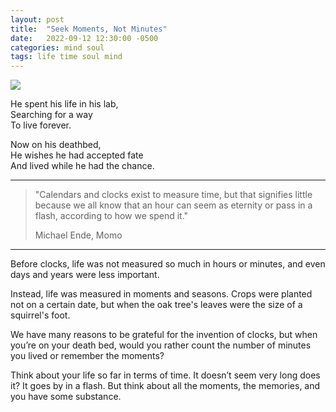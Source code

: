 ```yaml
---
layout: post
title:  "Seek Moments, Not Minutes"
date:   2022-09-12 12:30:00 -0500
categories: mind soul
tags: life time soul mind
---
```

![](/assets/post_images/clock.png)

He spent his life in his lab,<br>
Searching for a way<br>
To live forever.<br>

Now on his deathbed,<br>
He wishes he had accepted fate<br>
And lived while he had the chance.<br>

----

>"Calendars and clocks exist to measure time, but that signifies little because we all know that an hour can seem as eternity or pass in a flash, according to how we spend it."
>
>Michael Ende, Momo

----
Before clocks, life was not measured so much in hours or minutes, and even days and years were less important.

Instead, life was measured in moments and seasons. Crops were planted not on a certain date, but when the oak tree's leaves were the size of a squirrel's foot.

We have many reasons to be grateful for the invention of clocks, but when you’re on your death bed, would you rather count the number of minutes you lived or remember the moments?

Think about your life so far in terms of time. It doesn’t seem very long does it? It goes by in a flash. But think about all the moments, the memories, and you have some substance.
